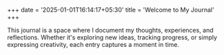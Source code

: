 +++
date = '2025-01-01T16:14:17+05:30'
title = 'Welcome to My Journal'
+++


This journal is a space where I document my thoughts, experiences, and reflections. Whether it's exploring new ideas, tracking progress, or simply expressing creativity, each entry captures a moment in time. 